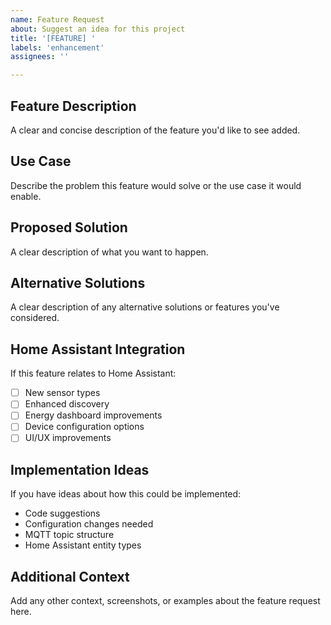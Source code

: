 ```yaml
---
name: Feature Request
about: Suggest an idea for this project
title: '[FEATURE] '
labels: 'enhancement'
assignees: ''

---
```


## Feature Description
A clear and concise description of the feature you'd like to see added.

## Use Case
Describe the problem this feature would solve or the use case it would enable.

## Proposed Solution
A clear description of what you want to happen.

## Alternative Solutions
A clear description of any alternative solutions or features you've considered.

## Home Assistant Integration
If this feature relates to Home Assistant:
- [ ] New sensor types
- [ ] Enhanced discovery
- [ ] Energy dashboard improvements
- [ ] Device configuration options
- [ ] UI/UX improvements

## Implementation Ideas
If you have ideas about how this could be implemented:
- Code suggestions
- Configuration changes needed
- MQTT topic structure
- Home Assistant entity types

## Additional Context
Add any other context, screenshots, or examples about the feature request here.
